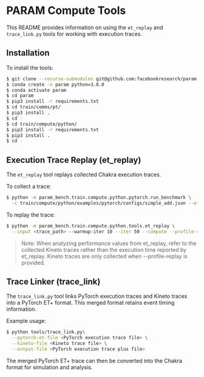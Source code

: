 # PARAM Compute Tools

This README provides information on using the `et_replay` and `trace_link.py` tools for working with execution traces.

## Installation
To install the tools:
```bash
$ git clone --recurse-submodules git@github.com:facebookresearch/param.git
$ conda create -n param python=3.8.0
$ conda activate param
$ cd param
$ pip3 install -r requirements.txt
$ cd train/comms/pt/
$ pip3 install .
$ cd -
$ cd train/compute/python/
$ pip3 install -r requirements.txt
$ pip3 install .
$ cd -
```

## Execution Trace Replay (et_replay)
The `et_replay` tool replays collected Chakra execution traces.

To collect a trace:
```bash
$ python -m param_bench.train.compute.python.pytorch.run_benchmark \
  -c train/compute/python/examples/pytorch/configs/simple_add.json --et
```

To replay the trace:
```bash
$ python -m param_bench.train.compute.python.tools.et_replay \
  --input <trace_path> --warmup-iter 10 --iter 50 --compute --profile-replay
```
> Note: When analyzing performance values from et_replay, refer to the collected Kineto traces rather than the execution time reported by et_replay. Kineto traces are only collected when --profile-replay is provided.

## Trace Linker (trace_link)
The `trace_link.py` tool links PyTorch execution traces and Kineto traces into a PyTorch ET+ format.
This merged format retains event timing information.

Example usage:
```bash
$ python tools/trace_link.py\
  --pytorch-et-file <PyTorch execution trace file> \
  --kineto-file <Kineto trace file> \
  --output-file <PyTorch execution trace plus file>
```

The merged PyTorch ET+ trace can then be converted into the Chakra format for simulation and analysis.
